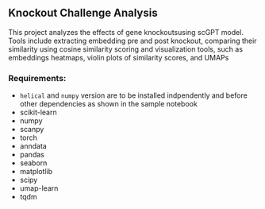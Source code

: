 ## Knockout Challenge Analysis
This project analyzes the effects of gene knockoutsusing scGPT model. 
Tools include extracting embedding pre and post knockout, comparing 
their similarity using cosine similarity scoring and visualization tools,
such as embeddings heatmaps, violin plots of similarity scores, and
UMAPs 

### Requirements:
- `helical` and `numpy` version are to be installed indpendently and before other dependencies as shown in the sample notebook
- scikit-learn
- numpy
- scanpy
- torch
- anndata
- pandas
- seaborn
- matplotlib
- scipy
- umap-learn
- tqdm


